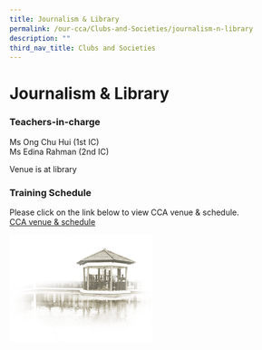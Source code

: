 ```yaml
---
title: Journalism & Library
permalink: /our-cca/Clubs-and-Societies/journalism-n-library
description: ""
third_nav_title: Clubs and Societies
---
```

# Journalism & Library

### Teachers-in-charge

Ms Ong Chu Hui (1st IC)   
Ms Edina Rahman (2nd IC)

  

Venue is at library

### Training Schedule
Please click on the link below to view CCA venue & schedule.   
[CCA venue & schedule](/useful-links/parents/cca-venue-n-schedule)

<img src="/images/pavilion.png" 
     style="width:50%">